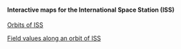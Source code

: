 #### Interactive maps for the International Space Station (ISS)


[Orbits of ISS](https://astg606.github.io/pycon/fig_iss_paths_orbit_interactive.html)

[Field values along an orbit of ISS](https://astg606.github.io/pycon/fig_iss_paths_fields_interactive.html)
